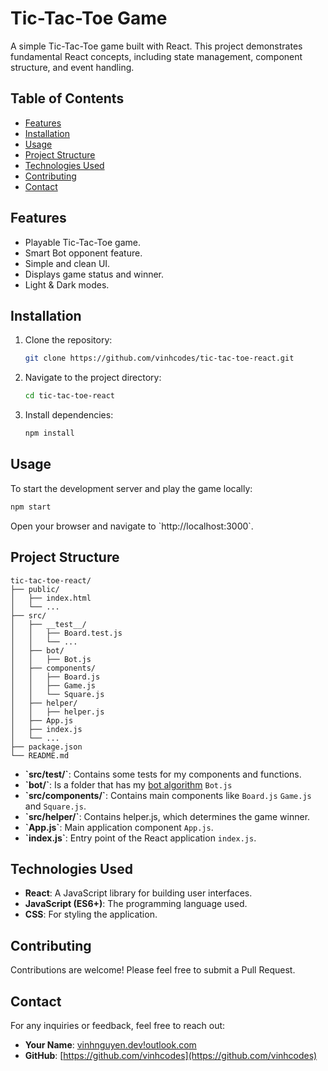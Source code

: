 # Tic-Tac-Toe Game

A simple Tic-Tac-Toe game built with React. This project demonstrates fundamental React concepts, including state management, component structure, and event handling.

## Table of Contents

- [Features](#features)
- [Installation](#installation)
- [Usage](#usage)
- [Project Structure](#project-structure)
- [Technologies Used](#technologies-used)
- [Contributing](#contributing)
- [Contact](#contact)

## Features

- Playable Tic-Tac-Toe game.
- Smart Bot opponent feature.
- Simple and clean UI.
- Displays game status and winner.
- Light & Dark modes.

## Installation

1. Clone the repository:

   ```bash
   git clone https://github.com/vinhcodes/tic-tac-toe-react.git
   ```

2. Navigate to the project directory:

   ```bash
   cd tic-tac-toe-react
   ```

3. Install dependencies:

   ```bash
   npm install
   ```

## Usage

To start the development server and play the game locally:

```bash
npm start
```

Open your browser and navigate to \`http://localhost:3000\`.

## Project Structure

```plaintext
tic-tac-toe-react/
├── public/
│   ├── index.html
│   └── ...
├── src/
│   ├── __test__/
│   │   ├── Board.test.js
│   │   └── ...
│   ├── bot/
│   │   ├── Bot.js
│   ├── components/
│   │   ├── Board.js
│   │   ├── Game.js
│   │   └── Square.js
│   ├── helper/
│   │   ├── helper.js
│   ├── App.js
│   ├── index.js
│   └── ...
├── package.json
└── README.md
```
- **\`src/__test__/\`**: Contains some tests for my components and functions.
- **\`bot/\`**: Is a folder that has my [bot algorithm](https://www.geeksforgeeks.org/minimax-algorithm-in-game-theory-set-1-introduction/) `Bot.js`
- **\`src/components/\`**: Contains main components like `Board.js` `Game.js` and `Square.js`.
- **\`src/helper/\`**: Contains helper.js, which determines the game winner.
- **\`App.js\`**: Main application component `App.js`.
- **\`index.js\`**: Entry point of the React application `index.js`.

## Technologies Used

- **React**: A JavaScript library for building user interfaces.
- **JavaScript (ES6+)**: The programming language used.
- **CSS**: For styling the application.

## Contributing

Contributions are welcome! Please feel free to submit a Pull Request.

## Contact

For any inquiries or feedback, feel free to reach out:

- **Your Name**: [vinhnguyen.dev!outlook.com](mailto:vinhnguyen.dev@outlook.com)
- **GitHub**: [https://github.com/vinhcodes](https://github.com/vinhcodes)
